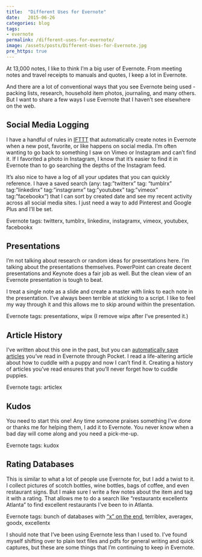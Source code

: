 ```yaml
---
title:  "Different Uses for Evernote"
date:   2015-06-26
categories: blog
tags:
- evernote
permalink: /different-uses-for-evernote/
image: /assets/posts/Different-Uses-for-Evernote.jpg
pre_https: true
---
```


At 13,000 notes, I like to think I’m a big user of Evernote. From meeting notes and travel receipts to manuals and quotes, I keep a lot in Evernote.

<!--more-->

And there are a lot of conventional ways that you see Evernote being used - packing lists, research, household item photos, journaling, and many others. But I want to share a few ways I use Evernote that I haven’t see elsewhere on the web.

## [<span></span>](#social-media-logging)Social Media Logging

I have a handful of rules in [IFTTT](https://ifttt.com/) that automatically create notes in Evernote when a new post, favorite, or like happens on social media. I’m often wanting to go back to something I saw on Vimeo or Instagram and can’t find it. If I favorited a photo in Instagram, I know that it’s easier to find it in Evernote than to go searching the depths of the Instagram feed.

It’s also nice to have a log of all your updates that you can quickly reference. I have a saved search (any: tag:”twitterx” tag: “tumblrx” tag:”linkedinx” tag:”instagramx” tag:”youtubex” tag:”vimeox” tag:”facebookx”) that I can sort by created date and see my recent activity across all social media sites. I just need a way to add Pinterest and Google Plus and I’ll be set.

Evernote tags: twitterx, tumblrx, linkedinx, instagramx, vimeox, youtubex, facebookx

## [<span></span>](#presentations)Presentations

I’m not talking about research or random ideas for presentations here. I’m talking about the presentations themselves. PowerPoint can create decent presentations and Keynote does a fair job as well. But the clean view of an Evernote presentation is tough to beat.

I treat a single note as a slide and create a master with links to each note in the presentation. I’ve always been terrible at sticking to a script. I like to feel my way through it and this allows me to skip around within the presentation.

Evernote tags: presentationx, wipx (I remove wipx after I’ve presented it.)

## [<span></span>](#article-history)Article History

I’ve written about this one in the past, but you can [automatically save articles](http://joebuhlig.com/saving-full-articles-in-evernote-from-rss/) you’ve read in Evernote through Pocket. I read a life-altering article about how to cuddle with a puppy and now I can’t find it. Creating a history of articles you’ve read ensures that you’ll never forget how to cuddle puppies.

Evernote tags: articlex

## [<span></span>](#kudos)Kudos

You need to start this one! Any time someone praises something I’ve done or thanks me for helping them, I add it to Evernote. You never know when a bad day will come along and you need a pick-me-up.

Evernote tags: kudox

## [<span></span>](#rating-databases)Rating Databases

This is similar to what a lot of people use Evernote for, but I add a twist to it. I collect pictures of scotch bottles, wine bottles, bags of coffee, and even restaurant signs. But I make sure I write a few notes about the item and tag it with a rating. That allows me to do a search like “restaurantx excellentx Atlanta” to find excellent restaurants I’ve been to in Atlanta.

Evernote tags: bunch of databases with [“x” on the end](http://joebuhlig.com/simple-trick-naming-tags/), terriblex, averagex, goodx, excellentx

I should note that I’ve been using Evernote less than I used to. I’ve found myself shifting over to plain text files and pdfs for general writing and quick captures, but these are some things that I’m continuing to keep in Evernote.